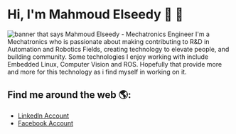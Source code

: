 # Hi, I'm Mahmoud Elseedy 🤖 🦿

<img src="https://github.com/user-attachments/assets/f6c46fe9-a2b7-41c6-a30e-40be363be58a" alt="banner that says Mahmoud Elseedy - Mechatronics Engineer">
I'm a Mechatronics who is passionate about making contributing to R&D in Automation and Robotics Fields, creating technology to elevate people, and building community. Some technologies I enjoy working with include Embedded Linux, Computer Vision and ROS. Hopefully that provide more and more for this technology as i find myself in working on it.

## Find me around the web 🌎:
- <a href="https://www.linkedin.com/in/mahmoud-elseedy-1508b1200/">Linkedln Account</a>
- <a href="https://www.facebook.com/mahmoud.elsidy.562/">Facebook Account</a>

